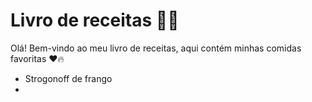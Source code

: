 # **Livro de receitas :woman_cook:**

Olá! Bem-vindo ao meu livro de receitas, aqui contém minhas comidas favoritas :heart::fire:

- Strogonoff de frango
- 
